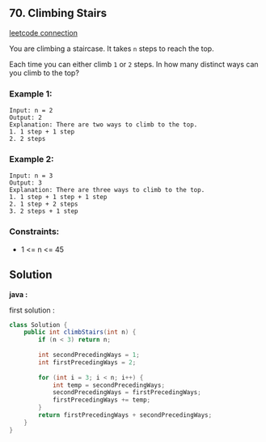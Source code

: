 ## 70. Climbing Stairs

[leetcode connection](https://leetcode.com/problems/climbing-stairs/)

You are climbing a staircase. It takes `n` steps to reach the top.

Each time you can either climb `1` or `2` steps. In how many distinct ways can you climb to the top?

### Example 1:
```
Input: n = 2
Output: 2
Explanation: There are two ways to climb to the top.
1. 1 step + 1 step
2. 2 steps
```

### Example 2:
```
Input: n = 3
Output: 3
Explanation: There are three ways to climb to the top.
1. 1 step + 1 step + 1 step
2. 1 step + 2 steps
3. 2 steps + 1 step
```

### Constraints:

* 1 <= n <= 45

## Solution

**java :**

first solution :
```java
class Solution {
    public int climbStairs(int n) {
        if (n < 3) return n;
        
        int secondPrecedingWays = 1;
        int firstPrecedingWays = 2;
        
        for (int i = 3; i < n; i++) {
            int temp = secondPrecedingWays;
            secondPrecedingWays = firstPrecedingWays;
            firstPrecedingWays += temp;
        }
        return firstPrecedingWays + secondPrecedingWays;
    }
}
```